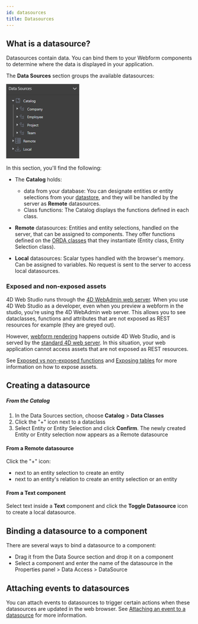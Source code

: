 ```yaml
---
id: datasources
title: Datasources
---
```


## What is a datasource?

Datasources contain data. You can bind them to your Webform components to determine where the data is displayed in your application.

The **Data Sources** section groups the available datasources:

![alt-text](img/data-sources.png)

In this section, you'll find the following:

*  The **Catalog** holds:
    * data from your database: You can designate entities or entity selections from your [datastore](https://developer.4d.com/docs/en/ORDA/dsmapping.html), and they will be handled by the server as **Remote** datasources.
    * Class functions: The Catalog displays the functions defined in each class. 

*  **Remote** datasources: Entities and entity selections, handled on the server, that can be assigned to components. 
They offer functions defined on the [ORDA classes](https://developer.4d.com/docs/en/ORDA/ordaClasses.html#class-description) that they instantiate (Entity class, Entity Selection class).

*  **Local** datasources: Scalar types handled with the browser's memory. Can be assigned to variables. No request is sent to the server to access local datasources.

### Exposed and non-exposed assets

4D Web Studio runs through the [4D WebAdmin web server](https://developer.4d.com/docs/en/Admin/webAdmin.html). When you use 4D Web Studio as a developer, even when you preview a webform in the studio, you’re using the 4D WebAdmin web server. This allows you to see dataclasses, functions and attributes that are not exposed as REST resources for example (they are greyed out).

However, [webform rendering](webforms/rendering.md) happens outside 4D Web Studio, and is served by the [standard 4D web server](https://developer.4d.com/docs/en/WebServer/webServer.html). In this situation, your web application cannot access assets that are not exposed as REST resources.

See [Exposed vs non-exposed functions](https://developer.4d.com/docs/en/ORDA/ordaClasses.html#exposed-vs-non-exposed-functions) and [Exposing tables](https://developer.4d.com/docs/en/REST/configuration.html#exposing-tables) for more information on how to expose assets.

## Creating a datasource 

##### From the Catalog

1. In the Data Sources section, choose **Catalog** > **Data Classes**
2. Click the "+" icon next to a dataclass
3. Select Entity or Entity Selection and click **Confirm**. The newly created Entity or Entity selection now appears as a Remote datasource

#### From a Remote datasource

Click the "+" icon:
* next to an entity selection to create an entity
* next to an entity's relation to create an entity selection or an entity 

#### From a Text component

Select text inside a **Text** component and click the **Toggle Datasource** icon to create a local datasource.


## Binding a datasource to a component

There are several ways to bind a datasource to a component:

* Drag it from the Data Source section and drop it on a component
* Select a component and enter the name of the datasource in the Properties panel > Data Access > DataSource 

## Attaching events to datasources 

You can attach events to datasources to trigger certain actions when these datasources are updated in the web browser. See [Attaching an event to a datasource](events.md#example-2-attaching-an-event-to-a-datasource) for more information.